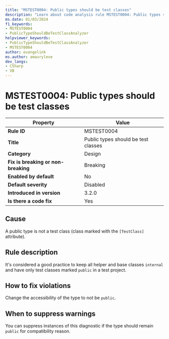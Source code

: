 ```yaml
---
title: "MSTEST0004: Public types should be test classes"
description: "Learn about code analysis rule MSTEST0004: Public types should be test classes"
ms.date: 01/03/2024
f1_keywords:
- MSTEST0004
- PublicTypeShouldBeTestClassAnalyzer
helpviewer_keywords:
- PublicTypeShouldBeTestClassAnalyzer
- MSTEST0004
author: evangelink
ms.author: amauryleve
dev_langs:
- CSharp
- VB
---
```

# MSTEST0004: Public types should be test classes

| Property                            | Value                                              |
|-------------------------------------|----------------------------------------------------|
| **Rule ID**                         | MSTEST0004                                         |
| **Title**                           | Public types should be test classes                |
| **Category**                        | Design                                             |
| **Fix is breaking or non-breaking** | Breaking                                           |
| **Enabled by default**              | No                                                 |
| **Default severity**                | Disabled                                           |
| **Introduced in version**           | 3.2.0                                              |
| **Is there a code fix**             | Yes                                                |

## Cause

A public type is not a test class (class marked with the `[TestClass]` attribute).

## Rule description

It's considered a good practice to keep all helper and base classes `internal` and have only test classes marked `public` in a test project.

## How to fix violations

Change the accessibility of the type to not be `public`.

## When to suppress warnings

You can suppress instances of this diagnostic if the type should remain `public` for compatibility reason.

